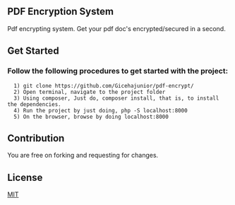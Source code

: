 ## PDF Encryption System
Pdf encrypting system. Get your pdf doc's encrypted/secured in a second.

##  Get Started
### Follow the following procedures to get started with the project:
      1) git clone https://github.com/Gicehajunior/pdf-encrypt/
      2) Open terminal, navigate to the project folder
      3) Using composer, Just do, composer install, that is, to install the dependencies. 
      4) Run the project by just doing, php -S localhost:8000
      5) On the browser, browse by doing localhost:8000
## Contribution
You are free on forking and requesting for changes.

## License
<a href="https://github.com/Gicehajunior/pdf-encrypt/blob/main/LICENSE">MIT</a>
